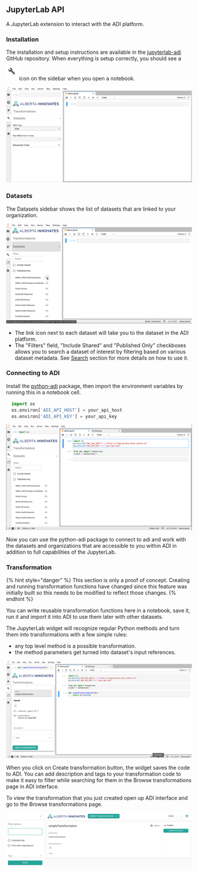 ##  JupyterLab API

  A JupyterLab extension to interact with the ADI platform. 

  ### Installation
  
  The installation and setup instructions are available in the [jupyterlab-adi](https://github.com/cybera/jupyterlab-adi.git) GitHub repository. When everything is setup correctly, you should see a ![gear](../images/gear.png) icon on the sidebar when you open a notebook.

  ![jupyterlab-widget](../images/jupyterlab-widget.png)

  ### Datasets

  The Datasets sidebar shows the list of datasets that are linked to your organization.

  ![dataset-link](../images/dataset-link.png)

  * The link icon next to each dataset will take you to the dataset in the ADI platform. 
  * The "Filters" field, "Include Shared" and "Published Only" checkboxes allows you to search a dataset of interest by filtering based on various dataset metadata. See [Search](sections/Search.md) section for more details on how to use it.


  ### Connecting to ADI

  Install the [python-adi](sections/PythonADI.md) package, then import the environment variables by running this in a notebook cell.

  ```python
    import os
    os.environ['ADI_API_HOST'] = your_api_host
    os.environ['ADI_API_KEY'] = your_api_key
  ```

  ![connecting-to-adi](../images/connecting-to-adi.png)

  Now you can use the python-adi package to connect to adi and work with the datasets and organizations that are accessible to you within ADI in addition to full capabilities of the JupyterLab. 


  ### Transformation

  {% hint style="danger" %}
  This section is only a proof of concept. Creating and running transformation functions have changed since this feature was initially built so this needs to be modified to reflect those changes.
  {% endhint %}
  

  You can write reusable transformation functions here in a notebook, save it, run it and import it into ADI to use them later with other datasets.

  The JupyterLab widget will recognize regular Python methods and turn them into transformations with a few simple rules:
  * any top level method is a possible transformation.
  * the method parameters get turned into dataset's input references.

  ![jupyterlab-transformation](../images/jupyterlab-transformation.png)

  When you click on Create transformation button, the widget saves the code to ADI. You can add description and tags to your transformation code to make it easy to filter while searching for them in the Browse transformations page in ADI interface.

  To view the transformation that you just created open up ADI interface and go to the Browse transformations page.

  ![jupyterlab-browse-transformation](../images/jupyterlab-browse-transformation.png)



  






  
